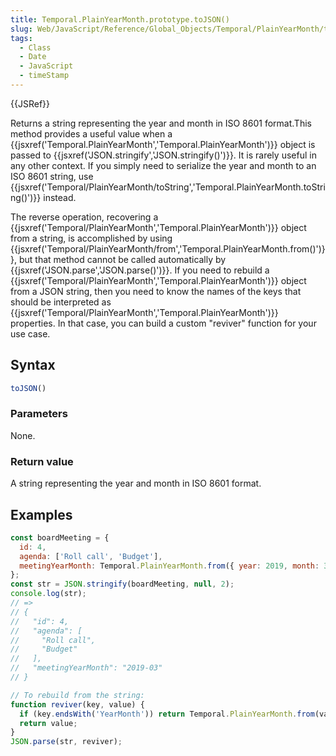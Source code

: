 ```yaml
---
title: Temporal.PlainYearMonth.prototype.toJSON()
slug: Web/JavaScript/Reference/Global_Objects/Temporal/PlainYearMonth/toJSON
tags:
  - Class
  - Date
  - JavaScript
  - timeStamp
---
```

{{JSRef}}

Returns a string representing the year and month in ISO 8601 format.This method
provides a useful value when a
{{jsxref('Temporal.PlainYearMonth','Temporal.PlainYearMonth')}}
object is passed to
{{jsxref('JSON.stringify','JSON.stringify()')}}. It is rarely
useful in any other context. If you simply need to serialize the year and month
to an ISO 8601 string, use
{{jsxref('Temporal/PlainYearMonth/toString','Temporal.PlainYearMonth.toString()')}}
instead.

The reverse operation, recovering a
{{jsxref('Temporal/PlainYearMonth','Temporal.PlainYearMonth')}}
object from a string, is accomplished by using
{{jsxref('Temporal/PlainYearMonth/from','Temporal.PlainYearMonth.from()')}},
but that method cannot be called automatically by
{{jsxref('JSON.parse','JSON.parse()')}}. If you need to rebuild a
{{jsxref('Temporal/PlainYearMonth','Temporal.PlainYearMonth')}}
object from a JSON string, then you need to know the names of the keys that
should be interpreted as
{{jsxref('Temporal/PlainYearMonth','Temporal.PlainYearMonth')}}
properties. In that case, you can build a custom "reviver" function for your use
case.

## Syntax

```js
toJSON()
```

### Parameters

None.

### Return value

A string representing the year and month in ISO 8601 format.

## Examples

```js
const boardMeeting = {
  id: 4,
  agenda: ['Roll call', 'Budget'],
  meetingYearMonth: Temporal.PlainYearMonth.from({ year: 2019, month: 3 })
};
const str = JSON.stringify(boardMeeting, null, 2);
console.log(str);
// =>
// {
//   "id": 4,
//   "agenda": [
//     "Roll call",
//     "Budget"
//   ],
//   "meetingYearMonth": "2019-03"
// }

// To rebuild from the string:
function reviver(key, value) {
  if (key.endsWith('YearMonth')) return Temporal.PlainYearMonth.from(value);
  return value;
}
JSON.parse(str, reviver);
```
